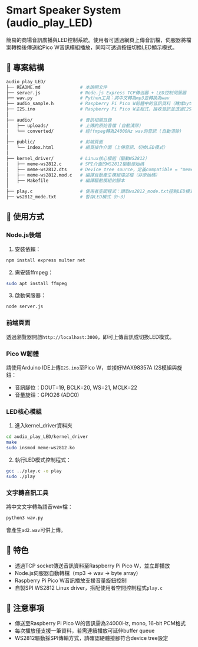 # Smart Speaker System (audio_play_LED)
簡易的商場音訊廣播與LED控制系統。使用者可透過網頁上傳音訊檔，伺服器將檔案轉換後傳送給Pico W音訊模組播放，同時可透過按鈕切換LED顯示模式。

## 📁 專案結構

```bash
audio_play_LED/
├── README.md               # 本說明文件
├── server.js               # Node.js Express TCP傳送器 + LED控制伺服器
├── wav.py                  # Python工具：將中文轉為mp3並轉換為wav
├── audio_sample.h          # Raspberry Pi Pico W韌體中的音訊資料（轉成byte陣列）
├── I2S.ino                 # Raspberry Pi Pico W主程式，接收音訊並透過I2S播放
│
├── audio/                  # 音訊相關目錄
│   ├── uploads/            # 上傳的原始音檔 (自動清除)
│   └── converted/          # 經ffmpeg轉為24000Hz wav的音訊 (自動清除)
│
├── public/                 # 前端頁面
│   └── index.html          # 網頁操作介面（上傳音訊、切換LED模式）
│
├── kernel_driver/          # Linux核心模組（驅動WS2812）
│   ├── meme-ws2812.c       # SPI介面的WS2812驅動原始碼
│   ├── meme-ws2812.dts     # Device tree source，定義compatible = "meme,ws2812"
│   ├── meme-ws2812.mod.c   # 編譯自動產生模組描述檔（非原始碼）
│   ├── Makefile            # 編譯驅動模組的腳本
│
├── play.c                  # 使用者空間程式：讀取ws2812_mode.txt控制LED模式
├── ws2812_mode.txt         # 暫存LED模式（0~3）
```

## 🔧 使用方式

### Node.js後端

1. 安裝依賴：
```bash
npm install express multer net
```

2. 需安裝ffmpeg：
```bash
sudo apt install ffmpeg
```

3. 啟動伺服器：
```bash
node server.js
```

### 前端頁面

透過瀏覽器開啟`http://localhost:3000`，即可上傳音訊或切換LED模式。

### Pico W韌體

請使用Arduino IDE上傳`I2S.ino`至Pico W，並接好MAX98357A I2S模組與旋鈕：
- 音訊腳位：DOUT=19, BCLK=20, WS=21, MCLK=22
- 音量旋鈕：GPIO26 (ADC0)

### LED核心模組

1. 進入kernel_driver資料夾
```bash
cd audio_play_LED/kernel_driver
make
sudo insmod meme-ws2812.ko
```

2. 執行LED模式控制程式：
```bash
gcc ../play.c -o play
sudo ./play
```

### 文字轉音訊工具

將中文文字轉為語音wav檔：
```bash
python3 wav.py
```
會產生`ad2.wav`可供上傳。

## 🎯 特色

- 透過TCP socket傳送音訊資料至Raspberry Pi Pico W，並立即播放
- Node.js伺服器自動轉檔（mp3 → wav → byte array）
- Raspberry Pi Pico W音訊播放支援音量旋鈕控制
- 自製SPI WS2812 Linux driver，搭配使用者空間控制程式`play.c`

## 📌 注意事項

- 傳送至Raspberry Pi Pico W的音訊需為24000Hz, mono, 16-bit PCM格式
- 每次播放僅支援一筆資料，若需連續播放可延伸buffer queue
- WS2812驅動採SPI傳輸方式，請確認硬體接腳符合device tree設定